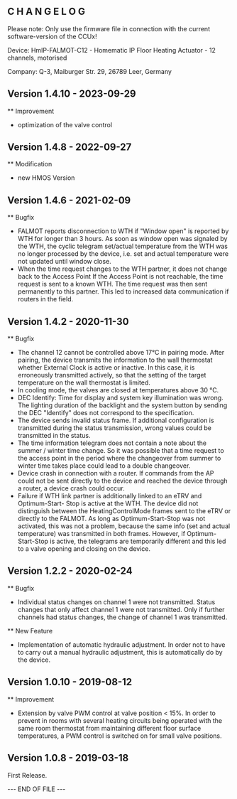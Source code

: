 ﻿C H A N G E L O G
-----------------

Please note: Only use the firmware file in connection with the current software-version of the CCUx!

Device:   HmIP-FALMOT-C12 - Homematic IP Floor Heating Actuator - 12 channels, motorised

Company:  Q-3, Maiburger Str. 29, 26789 Leer, Germany


Version 1.4.10 - 2023-09-29
--------------------------------------------------------------
** Improvement
   * optimization of the valve control


Version 1.4.8 - 2022-09-27
--------------------------------------------------------------
** Modification
   * new HMOS Version


Version 1.4.6 - 2021-02-09
--------------------------------------------------------------
** Bugfix
   * FALMOT reports disconnection to WTH if "Window open" is reported by WTH for longer
     than 3 hours.
      As soon as window open was signaled by the WTH, the cyclic telegram set/actual
      temperature from the WTH was no longer processed by the device, i.e. set and
      actual temperature were not updated until window close.
   * When the time request changes to the WTH partner, it does not change back to the
     Access Point
      If the Access Point is not reachable, the time request is sent to a known WTH. The
      time request was then sent permanently to this partner. This led to increased data
      communication if routers in the field.


Version 1.4.2 - 2020-11-30
--------------------------------------------------------------
** Bugfix
   * The channel 12 cannot be controlled above 17°C in pairing mode.
      After pairing, the device transmits the information to the wall thermostat whether
      External Clock is active or inactive. In this case, it is erroneously transmitted
      actively, so that the setting of the target temperature on the wall thermostat is
      limited.
   * In cooling mode, the valves are closed at temperatures above 30 °C.
   * DEC Identify: Time for display and system key illumination was wrong.
      The lighting duration of the backlight and the system button by sending the DEC
      "Identify" does not correspond to the specification.
   * The device sends invalid status frame.
      If additional configuration is transmitted during the status transmission, wrong
      values could be transmitted in the status.
   * The time information telegram does not contain a note about the summer / winter
     time change.
      So it was possible that a time request to the access point in the period where the
      changeover from summer to winter time takes place could lead to a double
      changeover.
   * Device crash in connection with a router.
      If commands from the AP could not be sent directly to the device and reached the
      device through a router, a device crash could occur.
   * Failure if WTH link partner is additionally linked to an eTRV and Optimum-Start-
     Stop is active at the WTH.
      The device did not distinguish between the HeatingControlMode frames sent to the
      eTRV or directly to the FALMOT. As long as Optimum-Start-Stop was not activated,
      this was not a problem, because the same info (set and actual temperature) was
      transmitted in both frames. However, if Optimum-Start-Stop is active, the
      telegrams are temporarily different and this led to a valve opening and closing on
      the device.


Version 1.2.2 - 2020-02-24
--------------------------------------------------------------
** Bugfix
   * Individual status changes on channel 1 were not transmitted.
      Status changes that only affect channel 1 were not transmitted. Only if further
      channels had status changes, the change of channel 1 was transmitted.

** New Feature
   * Implementation of automatic hydraulic adjustment.
      In order not to have to carry out a manual hydraulic adjustment, this is
      automatically do by the device.


Version 1.0.10 - 2019-08-12
--------------------------------------------------------------
** Improvement
   * Extension by valve PWM control at valve position < 15%.
      In order to prevent in rooms with several heating circuits being operated with the
      same room thermostat from maintaining different floor surface temperatures, a PWM
      control is switched on for small valve positions.


Version 1.0.8 - 2019-03-18
--------------------------------------------------------------

First Release.


--- END OF FILE ---

